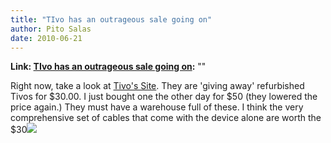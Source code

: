 ```yaml
---
title: "TIvo has an outrageous sale going on"
author: Pito Salas
date: 2010-06-21
---
```


**Link: [TIvo has an outrageous sale going on](None):** ""



Right now, take a look at [Tivo's
Site](<https://www3.tivo.com/store/clearance.do?WT.ac=tivohome_clearancecenter_HD29_content_body>).
They are 'giving away' refurbished Tivos for $30.00. I just bought one the
other day for $50 (they lowered the price again.) They must have a warehouse
full of these. I think the very comprehensive set of cables that come with the
device alone are worth the
$30![](<https://www3.tivo.com/store/clearance.do?WT.ac=tivohome_clearancecenter_HD29_content_body>)


